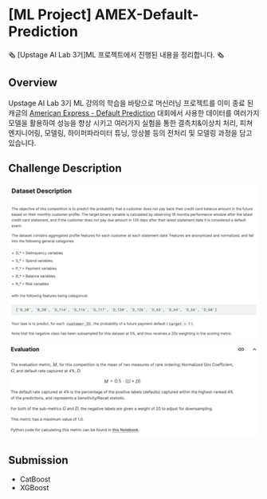 # [ML Project] AMEX-Default-Prediction
🗞️ [Upstage AI Lab 3기]ML 프로젝트에서 진행된 내용을 정리합니다. 🗞️

## Overview
Upstage AI Lab 3기 ML 강의의 학습을 바탕으로 머신러닝 프로젝트를 이미 종료 된 캐글의 [American Express - Default Prediction](https://www.kaggle.com/competitions/amex-default-prediction) 대회에서 사용한 데이터를 여러가지 모델을 활용하여 성능을 향상 시키고 여러가지 실험을 통한 결측치&이상치 처리, 피쳐 엔지니어링, 모델링, 하이퍼파라미터 튜닝, 앙상블 등의 전처리 및 모델링 과정을 담고 있습니다.

## Challenge Description
<img src="https://github.com/SUNGMYEONGGI/image/blob/main/Amex-Description.png?raw=true" width="900">
<img src="https://github.com/SUNGMYEONGGI/image/blob/main/AMEX-Evaluaion-Metrix.png?raw=true" width="900">

## Submission
- CatBoost
- XGBoost